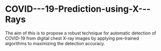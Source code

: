 # COVID---19-Prediction-using-X---Rays
The aim of this is to propose a robust technique for automatic detection of COVID-19 from digital chest X-ray images by applying pre-trained algorithms to maximizing the detection accuracy. 
